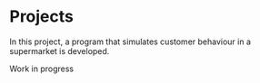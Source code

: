 # Projects
In this project, a program that simulates customer behaviour in a supermarket is developed.

Work in progress
